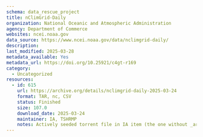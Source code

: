 ```yaml
---
schema: data_rescue_project 
title: nClimGrid-Daily
organization: National Oceanic and Atmospheric Administration
agency: Department of Commerce
websites: ncei.noaa.gov
data_source: https://www.ncei.noaa.gov/data/nclimgrid-daily/
description: 
last_modified: 2025-03-28
metadata_available: Yes
metadata_url: https://doi.org/10.25921/c4gt-r169
category:
  - Uncategorized
resources:
  - id: 615
    url: https://archive.org/details/nclimgrid-daily-2025-03-24
    format: TAR, nc, CSV
    status: Finished
    size: 107.0
    download_date: 2025-03-24
    maintainer: IA, TSHRMP
    notes: Actively seeded torrent file in IA item (the one without _archive).  Direct file upload in progress.Alternate torrent location  https//academictorrents.com/details/3b7d120c33110a0706c9afae714648b6f8e249a7
---
```

